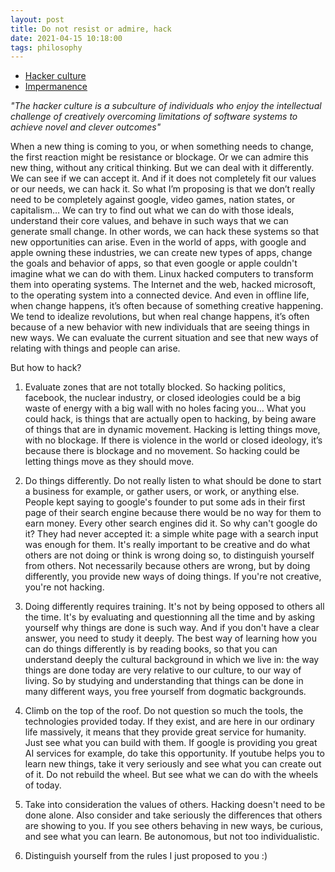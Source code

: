 ```yaml
---
layout: post
title: Do not resist or admire, hack
date: 2021-04-15 10:18:00
tags: philosophy
---
```


- [Hacker culture](https://en.wikipedia.org/wiki/Hacker_culture)
- [Impermanence](https://en.wikipedia.org/wiki/Impermanence)

<em>"The hacker culture is a subculture of individuals who enjoy the intellectual challenge of creatively overcoming limitations of software systems to achieve novel and clever outcomes"</em>

When a new thing is coming to you, or when something needs to change, the first reaction might be resistance or blockage. Or we can admire this new thing, without any critical thinking. But we can deal with it differently. We can see if we can accept it. And if it does not completely fit our values or our needs, we can hack it. So what I’m proposing is that we don’t really need to be completely against google, video games, nation states, or capitalism… We can try to find out what we can do with those ideals, understand their core values, and behave in such ways that we can generate small change. In other words, we can hack these systems so that new opportunities can arise. Even in the world of apps, with google and apple owning these industries, we can create new types of apps, change the goals and behavior of apps, so that even google or apple couldn't imagine what we can do with them. Linux hacked computers to transform them into operating systems. The Internet and the web, hacked microsoft, to the operating system into a connected device. And even in offline life, when change happens, it’s often because of something creative happening. We tend to idealize revolutions, but when real change happens, it’s often because of a new behavior with new individuals that are seeing things in new ways. We can evaluate the current situation and see that new ways of relating with things and people can arise.

But how to hack?

1. Evaluate zones that are not totally blocked. So hacking politics, facebook, the nuclear industry, or closed ideologies could be a big waste of energy with a big wall with no holes facing you… What you could hack, is things that are actually open to hacking, by being aware of things that are in dynamic movement. Hacking is letting things move, with no blockage. If there is violence in the world or closed ideology, it’s because there is blockage and no movement. So hacking could be letting things move as they should move.

2. Do things differently. Do not really listen to what should be done to start a business for example, or gather users, or work, or anything else. People kept saying to google's founder to put some ads in their first page of their search engine because there would be no way for them to earn money. Every other search engines did it. So why can't google do it? They had never accepted it: a simple white page with a search input was enough for them. It's really important to be creative and do what others are not doing or think is wrong doing so, to distinguish yourself from others. Not necessarily because others are wrong, but by doing differently, you provide new ways of doing things. If you're not creative, you're not hacking.

3. Doing differently requires training. It's not by being opposed to others all the time. It's by evaluating and questionning all the time and by asking yourself why things are done is such way. And if you don't have a clear answer, you need to study it deeply. The best way of learning how you can do things differently is by reading books, so that you can understand deeply the cultural background in which we live in: the way things are done today are very relative to our culture, to our way of living. So by studying and understanding that things can be done in many different ways, you free yourself from dogmatic backgrounds.

4. Climb on the top of the roof. Do not question so much the tools, the technologies provided today. If they exist, and are here in our ordinary life massively, it means that they provide great service for humanity. Just see what you can build with them. If google is providing you great AI services for example, do take this opportunity. If youtube helps you to learn new things, take it very seriously and see what you can create out of it. Do not rebuild the wheel. But see what we can do with the wheels of today.

5. Take into consideration the values of others. Hacking doesn't need to be done alone. Also consider and take seriously the differences that others are showing to you. If you see others behaving in new ways, be curious, and see what you can learn. Be autonomous, but not too individualistic.

6. Distinguish yourself from the rules I just proposed to you :)